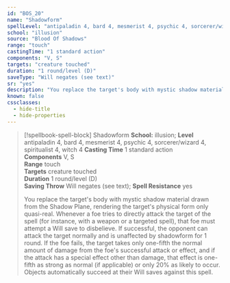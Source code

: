 ```yaml
---
id: "BOS_20"
name: "Shadowform"
spellLevel: "antipaladin 4, bard 4, mesmerist 4, psychic 4, sorcerer/wizard 4, spiritualist 4, witch 4"
school: "illusion"
source: "Blood Of Shadows"
range: "touch"
castingTime: "1 standard action"
components: "V, S"
targets: "creature touched"
duration: "1 round/level (D)"
saveType: "Will negates (see text)"
sr: "yes"
description: "You replace the target's body with mystic shadow material drawn from the Shadow Plane, rendering the target's physical form only quasi-real. Whenever a foe tries to directly attack the target of the spell (for instance, with a weapon or a targeted spell), that foe must attempt a Will save to disbelieve. If successful, the opponent can attack the target normally and is unaffected by shadowform for 1 round. If the foe fails, the target takes only one-fifth the normal amount of damage from the foe's successful attack or effect, and if the attack has a special effect other than damage, that effect is one-fifth as strong as normal (if applicable) or only 20% as likely to occur. Objects automatically succeed at their Will saves against this spell."
known: false
cssclasses:
  - hide-title
  - hide-properties
---
```


> [!spellbook-spell-block] Shadowform
> **School:** illusion; **Level** antipaladin 4, bard 4, mesmerist 4, psychic 4, sorcerer/wizard 4, spiritualist 4, witch 4
> **Casting Time** 1 standard action  
> **Components** V, S  
> **Range** touch  
> **Targets** creature touched  
> **Duration** 1 round/level (D)  
> **Saving Throw** Will negates (see text); **Spell Resistance** yes
> 
> You replace the target's body with mystic shadow material drawn from the Shadow Plane, rendering the target's physical form only quasi-real. Whenever a foe tries to directly attack the target of the spell (for instance, with a weapon or a targeted spell), that foe must attempt a Will save to disbelieve. If successful, the opponent can attack the target normally and is unaffected by shadowform for 1 round. If the foe fails, the target takes only one-fifth the normal amount of damage from the foe's successful attack or effect, and if the attack has a special effect other than damage, that effect is one-fifth as strong as normal (if applicable) or only 20% as likely to occur. Objects automatically succeed at their Will saves against this spell.